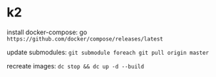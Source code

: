 # k2

install docker-compose: go `https://github.com/docker/compose/releases/latest`

update submodules: `git submodule foreach git pull origin master`

recreate images: `dc stop && dc up -d --build`

